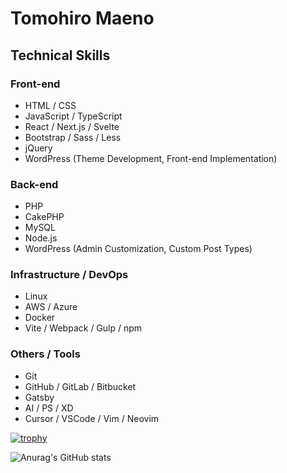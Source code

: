 # Tomohiro Maeno

## Technical Skills

### Front-end

- HTML / CSS
- JavaScript / TypeScript
- React / Next.js / Svelte
- Bootstrap / Sass / Less
- jQuery
- WordPress (Theme Development, Front-end Implementation)

### Back-end

- PHP
- CakePHP
- MySQL
- Node.js
- WordPress (Admin Customization, Custom Post Types)

### Infrastructure / DevOps

- Linux
- AWS / Azure
- Docker
- Vite / Webpack / Gulp / npm

### Others / Tools

- Git
- GitHub / GitLab / Bitbucket
- Gatsby
- AI / PS / XD
- Cursor / VSCode / Vim / Neovim

[![trophy](https://github-profile-trophy.vercel.app/?username=ryo-ma)](https://github.com/yumeko-16/github-profile-trophy)

![Anurag's GitHub stats](https://github-readme-stats.vercel.app/api?username=yumeko-16&show_icons=true&theme=tokyonight)

<!--
**yumeko-16/yumeko-16** is a ✨ _special_ ✨ repository because its `README.md` (this file) appears on your GitHub profile.

Here are some ideas to get you started:

- 🔭 I’m currently working on ...
- 🌱 I’m currently learning ...
- 👯 I’m looking to collaborate on ...
- 🤔 I’m looking for help with ...
- 💬 Ask me about ...
- 📫 How to reach me: ...
- 😄 Pronouns: ...
- ⚡ Fun fact: ...
-->
